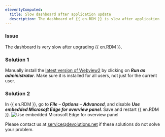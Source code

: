 ```yaml
---
eleventyComputed:
  title: Slow dashboard after application update
  description: The dashboard of {{ en.RDM }} is slow after application update.
---
```

### Issue

The dashboard is very slow after upgrading {{ en.RDM }}.

### Solution 1

Manually install the [latest version of Webview2](https://developer.microsoft.com/en-us/microsoft-edge/webview2/) by clicking on ***Run as administrator***. Make sure it is installed for all users, not just for the current user.

### Solution 2

In {{ en.RDM }}, go to ***File*** – ***Options*** – ***Advanced***, and disable ***Use embedded Microsoft Edge for overview panel***.
Save and restart {{ en.RDM }}.
![Use embedded Microsoft Edge for overview panel](https://cdnweb.devolutions.net/docs/en/kb/KB6160.png)  

Please contact us at [service@devolutions.net](mailto:service@devolutions.net) if these solutions do not solve your problem.